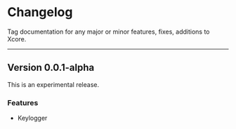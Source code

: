 # Changelog

Tag documentation for any major or minor features, fixes, additions to Xcore.

---

## Version 0.0.1-alpha

This is an experimental release.

### Features

- Keylogger
